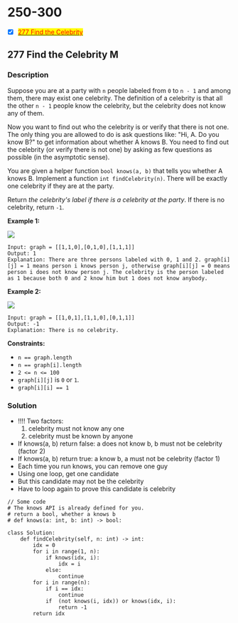 # 250-300

* [x] [<mark style="color:red;">277 Find the Celebrity</mark>](250-300.md#277-find-the-celebrity-m)<mark style="color:red;"></mark>

## 277 Find the Celebrity M

### Description



Suppose you are at a party with `n` people labeled from `0` to `n - 1` and among them, there may exist one celebrity. The definition of a celebrity is that all the other `n - 1` people know the celebrity, but the celebrity does not know any of them.

Now you want to find out who the celebrity is or verify that there is not one. The only thing you are allowed to do is ask questions like: "Hi, A. Do you know B?" to get information about whether A knows B. You need to find out the celebrity (or verify there is not one) by asking as few questions as possible (in the asymptotic sense).

You are given a helper function `bool knows(a, b)` that tells you whether A knows B. Implement a function `int findCelebrity(n)`. There will be exactly one celebrity if they are at the party.

Return _the celebrity's label if there is a celebrity at the party_. If there is no celebrity, return `-1`.

&#x20;

**Example 1:**

![](https://assets.leetcode.com/uploads/2022/01/19/g1.jpg)

```
Input: graph = [[1,1,0],[0,1,0],[1,1,1]]
Output: 1
Explanation: There are three persons labeled with 0, 1 and 2. graph[i][j] = 1 means person i knows person j, otherwise graph[i][j] = 0 means person i does not know person j. The celebrity is the person labeled as 1 because both 0 and 2 know him but 1 does not know anybody.
```

**Example 2:**

![](https://assets.leetcode.com/uploads/2022/01/19/g2.jpg)

```
Input: graph = [[1,0,1],[1,1,0],[0,1,1]]
Output: -1
Explanation: There is no celebrity.
```

&#x20;

**Constraints:**

* `n == graph.length`
* `n == graph[i].length`
* `2 <= n <= 100`
* `graph[i][j]` is `0` or `1`.
* `graph[i][i] == 1`

### Solution

* !!!! Two factors:&#x20;
  1. celebrity must not know any one
  2. celebrity must be known by anyone
* If knows(a, b) return false: a does not know b, b must not be celebrity (factor 2)
* If knows(a, b) return true: a know b, a must not be celebrity (factor 1)
* Each time you run knows, you can remove one guy
* Using one loop, get one candidate&#x20;
* But this candidate may not be the celebrity
* Have to loop again to prove this candidate is celebrity

```
// Some code
# The knows API is already defined for you.
# return a bool, whether a knows b
# def knows(a: int, b: int) -> bool:

class Solution:
    def findCelebrity(self, n: int) -> int:
        idx = 0
        for i in range(1, n):
            if knows(idx, i):
                idx = i
            else:
                continue
        for i in range(n):
            if i == idx:
                continue
            if  (not knows(i, idx)) or knows(idx, i):
                return -1
        return idx
```
